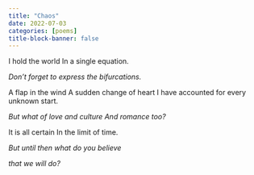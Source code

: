 ```yaml
---
title: "Chaos"
date: 2022-07-03
categories: [poems]
title-block-banner: false
---
```

I hold the world
In a single equation.

*Don’t forget to express the bifurcations.*

A flap in the wind
A sudden change of heart
I have accounted for
every unknown start.

*But what of love and culture*
*And romance too?*

It is all certain
In the limit of time.

*But until then*
*what do you believe*

*that we will do?*
